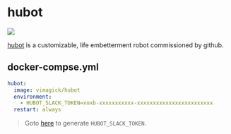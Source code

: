 hubot
=====

![](https://badge.imagelayers.io/vimagick/hubot:latest.svg)

[hubot][1] is a customizable, life embetterment robot commissioned by github.

## docker-compse.yml

```yaml
hubot:
  image: vimagick/hubot
  environment:
    - HUBOT_SLACK_TOKEN=xoxb-xxxxxxxxxxx-xxxxxxxxxxxxxxxxxxxxxxxx
  restart: always
```

> Goto [here][2] to generate `HUBOT_SLACK_TOKEN`.

[1]: https://hubot.github.com/
[2]: https://my.slack.com/services/new/hubot
